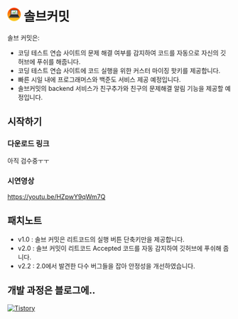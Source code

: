 


# <img src="https://github.com/okanekudasai/leetcode_hotkey/blob/master/%ED%94%84%EB%A1%A0%ED%8A%B8%EC%86%8C%EC%8A%A4/images/icon-128.png?raw=true" width="30" height="30"/> 솔브커밋

솔브 커밋은:
- 코딩 테스트 연습 사이트의 문제 해결 여부를 감지하여 코드를 자동으로 자신의 깃허브에 푸쉬를 해줍니다.
- 코딩 테스트 연습 사이트에 코드 실행을 위한 커스터 마이징 핫키를 제공합니다.
- 빠른 시일 내에 프로그래머스와 백준도 서비스 제공 예정입니다.
- 솔브커밋의 backend 서비스가 친구추가와 친구의 문제해결 알림 기능을 제공할 예정입니다.

## 시작하기

### 다운로드 링크
아직 검수중ㅜㅜ

### 시연영상
https://youtu.be/HZpwY9qWm7Q

## 패치노트
- v1.0 : 솔브 커밋은 리트코드의 실행 버튼 단축키만을 제공합니다.
- v2.0 : 솔브 커밋이 리트코드 Accepted 코드를 자동 감지하여 깃허브에 푸쉬해 줍니다.
- v2.2 : 2.0에서 발견한 다수 버그들을 잡아 안정성을 개선하였습니다.

## 개발 과정은 블로그에..</br>
</a> <a href = "https://okane-on-cliff.tistory.com/"> <img alt="Tistory" src ="https://img.shields.io/badge/Tistory-white.svg?&style=for-the-badge"/></a>
